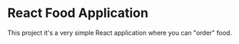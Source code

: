 # React Food Application

This project it's a very simple React application where you can "order" food.
